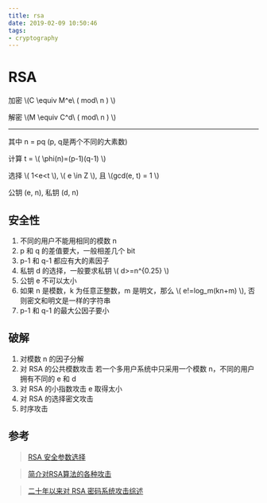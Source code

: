 ```yaml
---
title: rsa
date: 2019-02-09 10:50:46
tags:
- cryptography
---
```

<script type="text/javascript" src='https://cdnjs.cloudflare.com/ajax/libs/mathjax/2.7.5/MathJax.js?config=TeX-MML-AM_CHTML' async></script>

# RSA

加密 \\(C \equiv M^e\ ( mod\ n ) \\)

解密 \\(M \equiv C^d\ ( mod\ n ) \\)

---

其中 n = pq (p, q是两个不同的大素数)

计算 t = \\( \phi(n)=(p-1)(q-1) \\)

选择 \\( 1<e<t \\), \\( e \in Z \\), 且 \\(gcd(e, t) = 1 \\)

公钥 (e, n), 私钥 (d, n)

## 安全性
1. 不同的用户不能用相同的模数 n
2. p 和 q 的差值要大，一般相差几个 bit
3. p-1 和 q-1 都应有大的素因子
4. 私钥 d 的选择，一般要求私钥 \\( d>=n^{0.25} \\)
5. 公钥 e 不可以太小
6. 如果 n 是模数，k 为任意正整数，m 是明文，那么 \\( e!=log_m(kn+m) \\), 否则密文和明文是一样的字符串
7. p-1 和 q-1 的最大公因子要小

## 破解

1. 对模数 n 的因子分解
2. 对 RSA 的公共模数攻击
    若一个多用户系统中只采用一个模数 n，不同的用户拥有不同的 e 和 d
3. 对 RSA 的小指数攻击
    e 取得太小
4. 对 RSA 的选择密文攻击
5. 时序攻击
## 参考

> [RSA 安全参数选择](https://www.jianshu.com/p/2d0183b62ca2)

> [简介对RSA算法的各种攻击](https://www.jianshu.com/p/76a05f18e969)

> [二十年以来对 RSA 密码系统攻击综述](https://paper.seebug.org/727/#5)